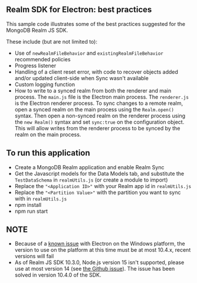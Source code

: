 ## Realm SDK for Electron: best practices

This sample code illustrates some of the best practices suggested for the MongoDB Realm JS SDK.

These include (but are not limited to):

- Use of `newRealmFileBehavior`  and `existingRealmFileBehavior` recommended policies
- Progress listener
- Handling of a client reset error, with code to recover objects added and/or updated client-side when Sync wasn't available
- Custom logging function
- How to write to a synced realm from both the renderer and main process. 
The `main.js` file is the Electron main process. The `renderer.js` is the Electron renderer process.
To sync changes to a remote realm, open a synced realm on the main process using the `Realm.open()` syntax. Then open a non-synced realm on the renderer process using the `new Realm()` syntax and set ``sync:true`` on the configuration object. This will allow writes from the renderer process to be synced by the realm on the main process.

## To run this application
- Create a MongoDB Realm application and enable Realm Sync
- Get the Javascript models for the Data Models tab, and substitute the `TestDataSchema` in `realmUtils.js` (or create a module to import)
- Replace the `"<Application ID>"` with your Realm app id in `realmUtils.js`
- Replace the `"<Partition Value>"` with the partition you want to sync with in `realmUtils.js`
- npm install
- npm run start

## NOTE

- Because of a [known issue](https://github.com/realm/realm-js/issues/3650) with Electron on the Windows platform, the version to use on the platform at this time must be at most 10.4.x, recent versions will fail
- As of Realm JS SDK 10.3.0, Node.js version 15 isn't supported, please use at most version 14 (see [the Github issue](https://github.com/realm/realm-js/issues/3670)). The issue has been solved in version 10.4.0 of the SDK.

